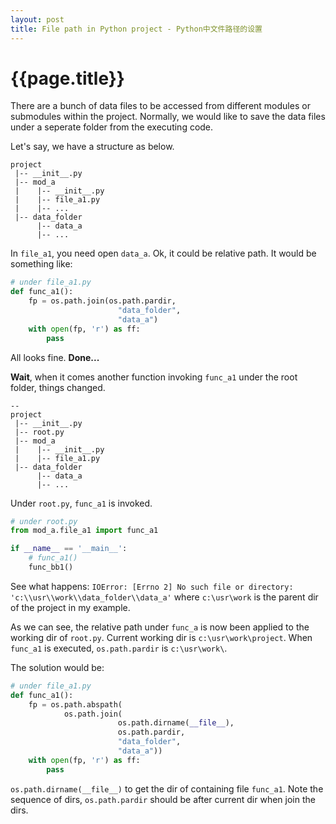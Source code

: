 ```yaml
---
layout: post
title: File path in Python project - Python中文件路径的设置
---
```


{{page.title}}
===============

There are a bunch of data files to be accessed from different modules or submodules within the project. Normally, we would like to save the data files under a seperate folder from the executing code.

Let's say, we have a structure as below.
```
project
 |-- __init__.py
 |-- mod_a
 |    |-- __init__.py
 |    |-- file_a1.py
 |    |-- ...
 |-- data_folder
      |-- data_a
      |-- ...
```

In `file_a1`, you need open `data_a`. Ok, it could be relative path.
It would be something like:
```python
# under file_a1.py
def func_a1():
    fp = os.path.join(os.path.pardir, 
                        "data_folder", 
                        "data_a")
    with open(fp, 'r') as ff:
        pass
```

All looks fine. __Done...__

__Wait__, when it comes another function invoking `func_a1` under the root folder, things changed.

```
--
project
 |-- __init__.py
 |-- root.py
 |-- mod_a
 |    |-- __init__.py
 |    |-- file_a1.py
 |-- data_folder
      |-- data_a
      |-- ...
```

Under `root.py`, `func_a1` is invoked.

```python
# under root.py
from mod_a.file_a1 import func_a1

if __name__ == '__main__':
    # func_a1()
    func_bb1()
```

See what happens:
`IOError: [Errno 2] No such file or directory: 'c:\\usr\\work\\data_folder\\data_a'` 
where `c:\usr\work` is the parent dir of the project in my example. 

As we can see, the relative path under `func_a` is now been applied to the working dir of `root.py`. Current working dir is `c:\usr\work\project`. When `func_a1` is executed, `os.path.pardir` is `c:\usr\work\`.

The solution would be:
```python
# under file_a1.py
def func_a1():
    fp = os.path.abspath(
            os.path.join(
                        os.path.dirname(__file__),
                        os.path.pardir, 
                        "data_folder", 
                        "data_a"))
    with open(fp, 'r') as ff:
        pass
```
`os.path.dirname(__file__)` to get the dir of containing file `func_a1`. Note the sequence of dirs, `os.path.pardir` should be after current dir when join the dirs.

